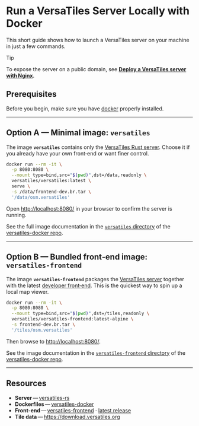 # Run a VersaTiles Server Locally with Docker

This short guide shows how to launch a VersaTiles server on your machine in just a few commands.

> [!TIP]
> To expose the server on a public domain, see **[Deploy a VersaTiles server with Nginx](./deploy_using_docker.md)**.

## Prerequisites

Before you begin, make sure you have [docker](https://www.docker.com/) properly installed.

---

## Option A — Minimal image: `versatiles`

The image **`versatiles`** contains only the [VersaTiles Rust server](https://github.com/versatiles-org/versatiles-rs). Choose it if you already have your own front‑end or want finer control.

```bash
docker run --rm -it \
  -p 8080:8080 \
  --mount type=bind,src="$(pwd)",dst=/data,readonly \
  versatiles/versatiles:latest \
  serve \
  -s /data/frontend-dev.br.tar \
  '/data/osm.versatiles'
```

Open <http://localhost:8080/> in your browser to confirm the server is running.

See the full image documentation in the [`versatiles` directory](https://github.com/versatiles-org/versatiles-docker/blob/main/versatiles/README.md) of the [versatiles-docker repo](https://github.com/versatiles-org/versatiles-docker/).

---

## Option B — Bundled front‑end image: `versatiles-frontend`

The image **`versatiles-frontend`** packages the [VersaTiles server](https://github.com/versatiles-org/versatiles-rs) together with the latest [developer front‑end](https://github.com/versatiles-org/versatiles-frontend). This is the quickest way to spin up a local map viewer.

```bash
docker run --rm -it \
  -p 8080:8080 \
  --mount type=bind,src="$(pwd)",dst=/tiles,readonly \
  versatiles/versatiles-frontend:latest-alpine \
  -s frontend-dev.br.tar \
  '/tiles/osm.versatiles'
```

Then browse to <http://localhost:8080/>.

See the image documentation in the [`versatiles-frontend` directory](https://github.com/versatiles-org/versatiles-docker/blob/main/versatiles-frontend/README.md) of the [versatiles-docker repo](https://github.com/versatiles-org/versatiles-docker/).

---

## Resources

- **Server** — [versatiles-rs](https://github.com/versatiles-org/versatiles-rs)  
- **Dockerfiles** — [versatiles-docker](https://github.com/versatiles-org/versatiles-docker)  
- **Front‑end** — [versatiles-frontend](https://github.com/versatiles-org/versatiles-frontend) · [latest release](https://github.com/versatiles-org/versatiles-frontend/releases/latest/)  
- **Tile data** — <https://download.versatiles.org>
